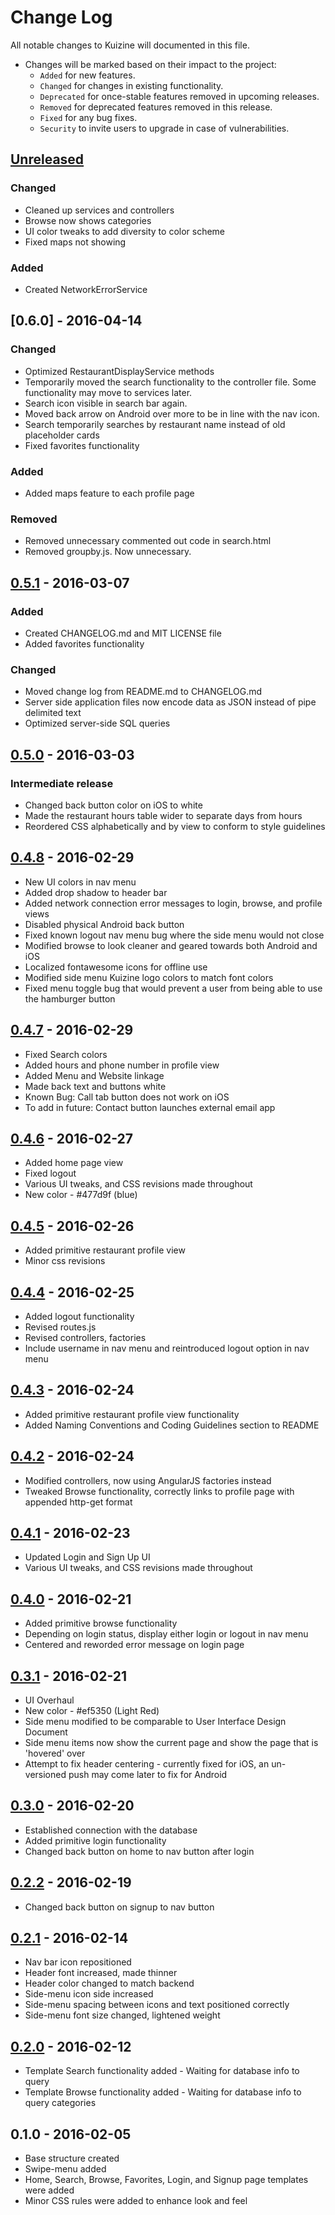 # Change Log
All notable changes to Kuizine will documented in this file.

- Changes will be marked based on their impact to the project:
  - `Added` for new features.
  - `Changed` for changes in existing functionality.
  - `Deprecated` for once-stable features removed in upcoming releases.
  - `Removed` for deprecated features removed in this release.
  - `Fixed` for any bug fixes.
  - `Security` to invite users to upgrade in case of vulnerabilities.

## [Unreleased]
### Changed
- Cleaned up services and controllers
- Browse now shows categories
- UI color tweaks to add diversity to color scheme
- Fixed maps not showing

### Added
- Created NetworkErrorService

## [0.6.0] - 2016-04-14
### Changed
- Optimized RestaurantDisplayService methods
- Temporarily moved the search functionality to the controller file. Some functionality may move to services later.
- Search icon visible in search bar again.
- Moved back arrow on Android over more to be in line with the nav icon.
- Search temporarily searches by restaurant name instead of old placeholder cards
- Fixed favorites functionality

### Added
- Added maps feature to each profile page

### Removed
- Removed unnecessary commented out code in search.html
- Removed groupby.js. Now unnecessary.

## [0.5.1] - 2016-03-07
### Added
- Created CHANGELOG.md and MIT LICENSE file
- Added favorites functionality

### Changed
- Moved change log from README.md to CHANGELOG.md
- Server side application files now encode data as JSON instead of pipe delimited text
- Optimized server-side SQL queries

## [0.5.0] - 2016-03-03
### Intermediate release
- Changed back button color on iOS to white
- Made the restaurant hours table wider to separate days from hours
- Reordered CSS alphabetically and by view to conform to style guidelines

## [0.4.8] - 2016-02-29
- New UI colors in nav menu
- Added drop shadow to header bar
- Added network connection error messages to login, browse, and profile views
- Disabled physical Android back button
- Fixed known logout nav menu bug where the side menu would not close
- Modified browse to look cleaner and geared towards both Android and iOS
- Localized fontawesome icons for offline use
- Modified side menu Kuizine logo colors to match font colors
- Fixed menu toggle bug that would prevent a user from being able to use the hamburger button

## [0.4.7] - 2016-02-29
- Fixed Search colors
- Added hours and phone number in profile view
- Added Menu and Website linkage
- Made back text and buttons white
- Known Bug: Call tab button does not work on iOS
- To add in future: Contact button launches external email app

## [0.4.6] - 2016-02-27
- Added home page view
- Fixed logout
- Various UI tweaks, and CSS revisions made throughout
- New color - #477d9f (blue)

## [0.4.5] - 2016-02-26
- Added primitive restaurant profile view
- Minor css revisions

## [0.4.4] - 2016-02-25
- Added logout functionality
- Revised routes.js
- Revised controllers, factories
- Include username in nav menu and reintroduced logout option in nav menu

## [0.4.3] - 2016-02-24
- Added primitive restaurant profile view functionality
- Added Naming Conventions and Coding Guidelines section to README

## [0.4.2] - 2016-02-24
- Modified controllers, now using AngularJS factories instead
- Tweaked Browse functionality, correctly links to profile page with appended http-get format

## [0.4.1] - 2016-02-23
- Updated Login and Sign Up UI
- Various UI tweaks, and CSS revisions made throughout

## [0.4.0] - 2016-02-21
- Added primitive browse functionality
- Depending on login status, display either login or logout in nav menu
- Centered and reworded error message on login page

## [0.3.1] - 2016-02-21
- UI Overhaul
- New color - #ef5350 (Light Red)
- Side menu modified to be comparable to User Interface Design Document
- Side menu items now show the current page and show the page that is 'hovered' over
- Attempt to fix header centering - currently fixed for iOS, an un-versioned push may come later to fix for Android

## [0.3.0] - 2016-02-20
- Established connection with the database
- Added primitive login functionality
- Changed back button on home to nav button after login

## [0.2.2] - 2016-02-19
- Changed back button on signup to nav button

## [0.2.1] - 2016-02-14
- Nav bar icon repositioned
- Header font increased, made thinner
- Header color changed to match backend
- Side-menu icon side increased
- Side-menu spacing between icons and text positioned correctly
- Side-menu font size changed, lightened weight

## [0.2.0] - 2016-02-12
- Template Search functionality added - Waiting for database info to query
- Template Browse functionality added - Waiting for database info to query categories

## 0.1.0 - 2016-02-05
- Base structure created
- Swipe-menu added
- Home, Search, Browse, Favorites, Login, and Signup page templates were added
- Minor CSS rules were added to enhance look and feel

[Unreleased]: https://github.com/tbcrawford/Kuizine/compare/8abc34e...HEAD
[0.5.1]: https://github.com/tbcrawford/Kuizine/compare/12f710e...8abc34e
[0.5.0]: https://github.com/tbcrawford/Kuizine/compare/eb50f78...12f710e
[0.4.8]: https://github.com/tbcrawford/Kuizine/compare/250efef...eb50f78
[0.4.7]: https://github.com/tbcrawford/Kuizine/compare/d403ea5...250efef
[0.4.6]: https://github.com/tbcrawford/Kuizine/compare/fbf799d...d403ea5
[0.4.5]: https://github.com/tbcrawford/Kuizine/compare/0751616...fbf799d
[0.4.4]: https://github.com/tbcrawford/Kuizine/compare/c7fed1d...0751616
[0.4.3]: https://github.com/tbcrawford/Kuizine/compare/6323ccc...c7fed1d
[0.4.2]: https://github.com/tbcrawford/Kuizine/compare/2643a64...6323ccc
[0.4.1]: https://github.com/tbcrawford/Kuizine/compare/fe2c1d2...2643a64
[0.4.0]: https://github.com/tbcrawford/Kuizine/compare/886b1c5...fe2c1d2
[0.3.1]: https://github.com/tbcrawford/Kuizine/compare/44f49b6...886b1c5
[0.3.0]: https://github.com/tbcrawford/Kuizine/compare/607354f...44f49b6
[0.2.2]: https://github.com/tbcrawford/Kuizine/compare/2ce8038...607354f
[0.2.1]: https://github.com/tbcrawford/Kuizine/compare/f353cee...2ce8038
[0.2.0]: https://github.com/tbcrawford/Kuizine/compare/c0bbcc6...f353cee
